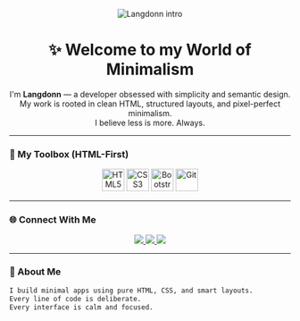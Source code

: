 <!-- Header with Typing Effect -->
<p align="center">
  <img src="https://readme-typing-svg.demolab.com?font=Fira+Code&size=24&duration=3000&pause=1000&color=F28C28&center=true&vCenter=true&width=800&lines=Hey+there%2C+I'm+Langdonn+%F0%9F%91%8B;I+build+minimal%2C+elegant+web+interfaces;100%25+HTML-based+craftsmanship" alt="Langdonn intro" />
</p>

<h1 align="center">✨ Welcome to my World of Minimalism</h1>

<p align="center">
  I'm <strong>Langdonn</strong> — a developer obsessed with simplicity and semantic design. <br>
  My work is rooted in clean HTML, structured layouts, and pixel-perfect minimalism. <br>
  I believe less is more. Always.
</p>

---

### 🧰 My Toolbox (HTML-First)

<p align="center">
  <img src="https://cdn.jsdelivr.net/gh/devicons/devicon/icons/html5/html5-original.svg" height="40" alt="HTML5" />
  <img src="https://cdn.jsdelivr.net/gh/devicons/devicon/icons/css3/css3-original.svg" height="40" alt="CSS3" />
  <img src="https://cdn.jsdelivr.net/gh/devicons/devicon/icons/bootstrap/bootstrap-original.svg" height="40" alt="Bootstrap" />
  <img src="https://cdn.jsdelivr.net/gh/devicons/devicon/icons/git/git-original.svg" height="40" alt="Git" />
</p>

---

### 🌐 Connect With Me

<p align="center">
  <a href="https://linkedin.com/in/langdonn" target="_blank">
    <img src="https://img.shields.io/badge/LinkedIn-0A66C2?style=for-the-badge&logo=linkedin&logoColor=white" />
  </a>
  <a href="mailto:langdonn@email.com" target="_blank">
    <img src="https://img.shields.io/badge/Email-ff5722?style=for-the-badge&logo=gmail&logoColor=white" />
  </a>
  <a href="https://langdonn.dev" target="_blank">
    <img src="https://img.shields.io/badge/Portfolio-000?style=for-the-badge&logo=vercel&logoColor=white" />
  </a>
</p>

---

### 🧠 About Me
```txt
I build minimal apps using pure HTML, CSS, and smart layouts.
Every line of code is deliberate.
Every interface is calm and focused.
